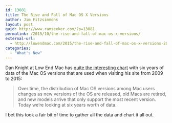 ```yaml
---
id: 13081
title: The Rise and Fall of Mac OS X Versions
author: Jim Fitzsimmons
layout: post
guid: http://www.ramseeker.com/?p=13081
permalink: /2015/10/the-rise-and-fall-of-mac-os-x-versions/
external-url:
  - http://lowendmac.com/2015/the-rise-and-fall-of-mac-os-x-versions-2009-to-2015/
categories:
  - "What's New"
---
```

Dan Knight at Low End Mac has [quite the interesting chart][1] with six years of data of the Mac OS versions that are used when visiting his site from 2009 to 2015:

> Over time, the distribution of Mac OS versions among Mac users changes as new versions of the OS are released, old Macs are retired, and new models arrive that only support the most recent version. Today we’re looking at six years worth of data.

I bet this took a fair bit of time to gather all the data and chart it all out.

 [1]: http://lowendmac.com/2015/the-rise-and-fall-of-mac-os-x-versions-2009-to-2015/
